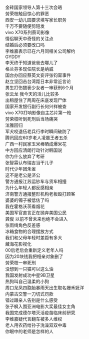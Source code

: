 金砖国家领导人第十三次会晤  
劳荣枝触目惊心的罪恶  
西安一幼儿园要求填写家长职务  
千万不要随便剪短发  
vivo X70系列蔡司影像  
情侣聊天中奇怪的关注点  
结婚后必须要改口吗  
李维嘉表示已在六月同相关公司解约  
GYDDY  
李天终于知道爸爸去哪儿了  
格兰芬多现任院长是纳威  
国台办回应蔡英文妄评张钧甯事件  
赵立坚回击台湾距日本非常近言论  
男生打伤猥亵少女者一审获刑6个月  
张云龙 我今天的活儿比较多  
出租屋住了两周在床底发现尸体  
国家开发银行副行长何兴祥被查  
vivo X70打响影像自主芯片第一枪  
劳荣枝听到死刑后当场痛哭  
泫雅回归  
军犬咬退伍老兵行李时瞬间破防了  
腾讯回应60岁老人凌晨王者五杀  
广西一村民家玉米棒晒成爆米花  
中方回应清朗行动针对韩国说  
你为什么放弃了考研  
张智霖认布瑞吉当干儿子  
时代少年团朱雀  
这不是老公是济公  
警方通报江苏运钞车与货车相撞  
为什么年轻人都反感相亲  
济南警方通报整形机构老板殴打顾客  
婆婆的镯子被低估了吗  
我在霍格沃茨看烟花  
美国军官直言正在抛弃美国公民  
龚俊 以前不曾未来也绝不会进入  
张雨绮角色反差感  
冰箱食物的合理摆放方式  
我们和父母年轻时差距有多大  
藏海花影视化  
00后老后会重新定义老年人吗  
因为20块钱我把相亲对象删了  
劳荣枝一审死刑  
没想到一只猫可以这么油  
我国发射成功中星9B卫星  
热狗叫自己温柔的小狗  
周口龙凤四胞胎暴雨天出生取名姗禾妩洋  
内蒙古交警一刀切式罚款  
错过跟亲人告别是什么感受  
张子枫入围亚洲电影大奖最佳女主角  
我国完成德尔塔灭活疫苗临床前研究  
李维嘉疑代言翻车被多人维权  
老人用农药给孙子洗澡双双中毒  
你眼中的老师是怎样的人  
